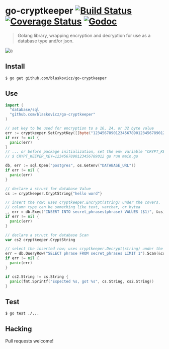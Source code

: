 # go-cryptkeeper [![Build Status](https://travis-ci.org/blaskovicz/go-cryptkeeper.svg?branch=master)](https://travis-ci.org/blaskovicz/go-cryptkeeper) [![Coverage Status](https://coveralls.io/repos/github/blaskovicz/go-cryptkeeper/badge.svg?branch=master)](https://coveralls.io/github/blaskovicz/go-cryptkeeper?branch=master) [![Godoc](http://img.shields.io/badge/godoc-reference-blue.svg?style=flat)](https://godoc.org/github.com/blaskovicz/go-cryptkeeper) 
> Golang library, wrapping encryption and decryption for use as a database type and/or json.

![c](https://i.imgur.com/7exksVx.jpg)

## Install

```
$ go get github.com/blaskovicz/go-cryptkeeper
```

## Use

```go
import (
  "database/sql
  "github.com/blaskovicz/go-cryptkeeper"
)

// set key to be used for encryption to a 16, 24, or 32 byte value
err := cryptkeeper.SetCryptKey([]byte("12345678901234567890123456789012"))
if err != nil {
  panic(err)
}
// ... or before package initialization, set the env variable "CRYPT_KEEPER_KEY"
// $ CRYPT_KEEPER_KEY=1234567890123456789012 go run main.go

db, err := sql.Open("postgres", os.Getenv("DATABASE_URL"))
if err != nil {
  panic(err)
}

// declare a struct for database Value
cs := cryptkeeper.CryptString{"hello word"}

// insert the row; uses cryptkeeper.Encrypt(string) under the covers.
// column type can be something like text, varchar, or bytea
_, err = db.Exec("INSERT INTO secret_phrases(phrase) VALUES ($1)", &cs)
if err != nil {
  panic(err)
}

// declare a struct for database Scan
var cs2 cryptkeeper.CryptString

// select the inserted row; uses cryptkeeper.Decrypt(string) under the covers.
err = db.QueryRow("SELECT phrase FROM secret_phrases LIMIT 1").Scan(&cs2)
if err != nil {
  panic(err)
}

if cs2.String != cs.String {
  panic(fmt.Sprintf("Expected %s, got %s", cs.String, cs2.String))
}
```

## Test

```
$ go test ./...
```

## Hacking

Pull requests welcome!
